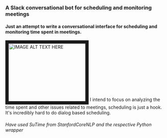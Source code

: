 ### A Slack conversational bot for scheduling and monitoring meetings

#### Just an attempt to write a conversational interface for scheduling and monitoring time spent in meetings.

<a href="http://www.youtube.com/watch?feature=player_embedded&v=XWFw_gN5EaM
" target="_blank"><img src="http://img.youtube.com/vi/XWFw_gN5EaM/0.jpg" 
alt="IMAGE ALT TEXT HERE" width="240" height="180" border="10" /></a>
I intend to focus on analyzing the time spent and other issues related to meetings, scheduling is just a hook. It's incredibly hard to do dialog based scheduling.

###### Have used SuTime from StanfordCoreNLP and the respective Python wrapper
